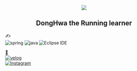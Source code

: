 
<div align="center">
<img src="https://resources.chimhaha.net/article/1674895457215-hd50cvi7lxc.gif">
</div>



<div align="center">
  
## **DongHwa the Running learner**  

</div>







✍<br>
![spring](https://img.shields.io/badge/spring-6DB33F.svg?&style=for-the-badge&logo=spring&logoColor=white)
![java](https://img.shields.io/badge/java-007396.svg?&style=for-the-badge&logo=java&logoColor=white)
![Eclipse IDE](https://img.shields.io/badge/Eclipse%20IDE-2C2255.svg?&style=for-the-badge&logo=Eclipse%20IDE&logoColor=white)

🔗<br>
[![velog](https://img.shields.io/badge/velog-20C997?style=for-the-badge&logo=velog&logoColor=white)](https://velog.io/@don92567/posts)<br>
[![Instagram](https://img.shields.io/badge/Instagram-E4405F?style=for-the-badge&logo=instagram&logoColor=white)](https://www.instagram.com/donghwa73/)<br>






